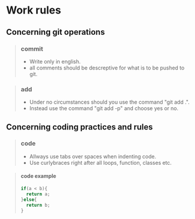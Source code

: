 Work rules
==========

Concerning git operations
-------------------------

> ### commit 
> 
> * Write only in english.
> * all comments should be descreptive for what is to be pushed to git.
		 
> ### add
> 
> * Under no circumstances should you use the command "git add .".
> * Instead use the command "git add -p" and choose yes or no.
		 
Concerning coding practices and rules
-------------------------------------

> ### code
> 
> * Allways use tabs over spaces when indenting code.
> * Use curlybraces right after all loops, function, classes etc.

> #### code example
> ```javascript
> if(a < b){
> 	return a;
> }else{
> 	return b;
> }
> ```


